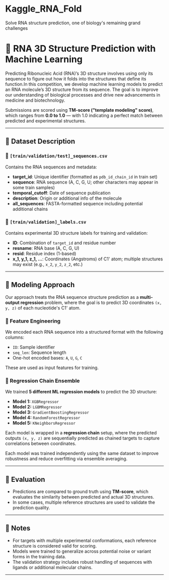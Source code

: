 # Kaggle_RNA_Fold
Solve RNA structure prediction, one of biology's remaining grand challenges
# 🧬 RNA 3D Structure Prediction with Machine Learning

Predicting Ribonucleic Acid (RNA)’s 3D structure involves using only its sequence to figure out how it folds into the structures that define its function.In this competition, we develop machine learning models to predict an RNA molecule’s 3D structure from its sequence. The goal is to improve our understanding of biological processes and drive new advancements in medicine and biotechnology.

Submissions are scored using **TM-score ("template modeling" score)**, which ranges from **0.0 to 1.0** — with 1.0 indicating a perfect match between predicted and experimental structures.

---

## 📂 Dataset Description

### 📄 `[train/validation/test]_sequences.csv`

Contains the RNA sequences and metadata:

- **target_id**: Unique identifier (formatted as `pdb_id_chain_id` in train set)
- **sequence**: RNA sequence (A, C, G, U; other characters may appear in some train samples)
- **temporal_cutoff**: Date of sequence publication
- **description**: Origin or additional info of the molecule
- **all_sequences**: FASTA-formatted sequence including potential additional chains

### 📄 `[train/validation]_labels.csv`

Contains experimental 3D structure labels for training and validation:

- **ID**: Combination of `target_id` and residue number
- **resname**: RNA base (A, C, G, U)
- **resid**: Residue index (1-based)
- **x_1, y_1, z_1, ...**: Coordinates (Angstroms) of C1' atom; multiple structures may exist (e.g., `x_2`, `y_2`, `z_2`, etc.)

---

## 🧠 Modeling Approach

Our approach treats the RNA sequence structure prediction as a **multi-output regression** problem, where the goal is to predict 3D coordinates `(x, y, z)` of each nucleotide's C1' atom.

### 🧩 Feature Engineering

We encoded each RNA sequence into a structured format with the following columns:

- `ID`: Sample identifier
- `seq_len`: Sequence length
- One-hot encoded bases: `A`, `U`, `G`, `C`

These are used as input features for training.

### 🔁 Regression Chain Ensemble

We trained **5 different ML regression models** to predict the 3D structure:

- **Model 1:** `XGBRegressor`
- **Model 2:** `LGBMRegressor`
- **Model 3:** `GradientBoostingRegressor`
- **Model 4:** `RandomForestRegressor`
- **Model 5:** `KNeighborsRegressor`

Each model is wrapped in a **regression chain** setup, where the predicted outputs `(x, y, z)` are sequentially predicted as chained targets to capture correlations between coordinates.

Each model was trained independently using the same dataset to improve robustness and reduce overfitting via ensemble averaging.

---

## 🧪 Evaluation

- Predictions are compared to ground truth using **TM-score**, which evaluates the similarity between predicted and actual 3D structures.
- In some cases, multiple reference structures are used to validate the prediction quality.

---

## 📌 Notes

- For targets with multiple experimental conformations, each reference structure is considered valid for scoring.
- Models were trained to generalize across potential noise or variant forms in the training data.
- The validation strategy includes robust handling of sequences with ligands or additional molecular chains.

---




